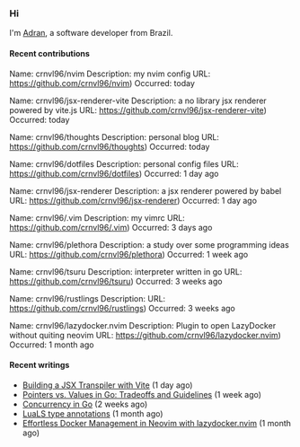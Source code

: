 ### Hi

I'm [Adran](https://crnvl96.dev), a software developer from Brazil.

#### Recent contributions


Name: crnvl96/nvim
Description: my nvim config
URL: https://github.com/crnvl96/nvim)
Occurred: today

Name: crnvl96/jsx-renderer-vite
Description: a no library jsx renderer powered by vite.js
URL: https://github.com/crnvl96/jsx-renderer-vite)
Occurred: today

Name: crnvl96/thoughts
Description: personal blog
URL: https://github.com/crnvl96/thoughts)
Occurred: today

Name: crnvl96/dotfiles
Description: personal config files
URL: https://github.com/crnvl96/dotfiles)
Occurred: 1 day ago

Name: crnvl96/jsx-renderer
Description: a jsx renderer powered by babel
URL: https://github.com/crnvl96/jsx-renderer)
Occurred: 1 day ago

Name: crnvl96/.vim
Description: my vimrc
URL: https://github.com/crnvl96/.vim)
Occurred: 3 days ago

Name: crnvl96/plethora
Description: a study over some programming ideas
URL: https://github.com/crnvl96/plethora)
Occurred: 1 week ago

Name: crnvl96/tsuru
Description: interpreter written in go
URL: https://github.com/crnvl96/tsuru)
Occurred: 3 weeks ago

Name: crnvl96/rustlings
Description: 
URL: https://github.com/crnvl96/rustlings)
Occurred: 3 weeks ago

Name: crnvl96/lazydocker.nvim
Description: Plugin to open LazyDocker without quiting neovim
URL: https://github.com/crnvl96/lazydocker.nvim)
Occurred: 1 month ago


#### Recent writings
- [Building a JSX Transpiler with Vite](http://crnvl96.dev/posts/2025-10-10-building_an_jsx_transpiler_with_vite/) (1 day ago)
- [Pointers vs. Values in Go: Tradeoffs and Guidelines](http://crnvl96.dev/posts/2025-09-29-pointers_vs_values_in_go/) (1 week ago)
- [Concurrency in Go](http://crnvl96.dev/posts/2025-09-26-concurrency-in-go/) (2 weeks ago)
- [LuaLS type annotations](http://crnvl96.dev/posts/2025-08-31-lua-ls-type-annotations-guide/) (1 month ago)
- [Effortless Docker Management in Neovim with lazydocker.nvim](http://crnvl96.dev/posts/2025-08-24-effortless-docker-management-in-neovim-with-lazydocker-nvim/) (1 month ago)

